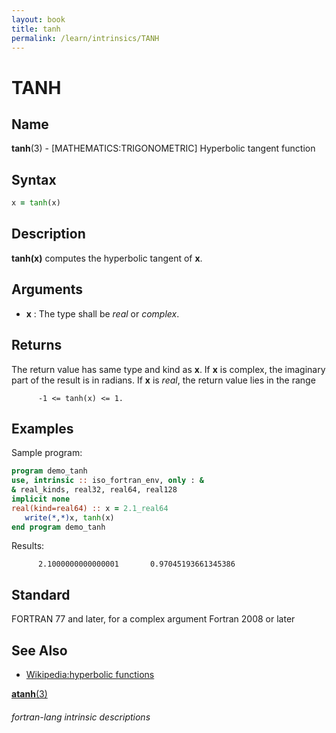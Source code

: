 ```yaml
---
layout: book
title: tanh
permalink: /learn/intrinsics/TANH
---
```

# TANH
## __Name__

__tanh__(3) - \[MATHEMATICS:TRIGONOMETRIC\] Hyperbolic tangent function


## __Syntax__
```fortran
x = tanh(x)
```
## __Description__

__tanh(x)__ computes the hyperbolic tangent of __x__.

## __Arguments__

  - __x__
    : The type shall be _real_ or _complex_.

## __Returns__

The return value has same type and kind as __x__. If __x__ is complex, the
imaginary part of the result is in radians. If __x__ is _real_, the return
value lies in the range

```
      -1 <= tanh(x) <= 1.
```
## __Examples__

Sample program:

```fortran
program demo_tanh
use, intrinsic :: iso_fortran_env, only : &
& real_kinds, real32, real64, real128
implicit none
real(kind=real64) :: x = 2.1_real64
   write(*,*)x, tanh(x)
end program demo_tanh
```
  Results:
```text
      2.1000000000000001       0.97045193661345386     
```
## __Standard__

FORTRAN 77 and later, for a complex argument Fortran 2008 or later

## __See Also__
- [Wikipedia:hyperbolic functions](https://en.wikipedia.org/wiki/Hyperbolic_functions)

[__atanh__(3)](ATANH)

###### fortran-lang intrinsic descriptions
